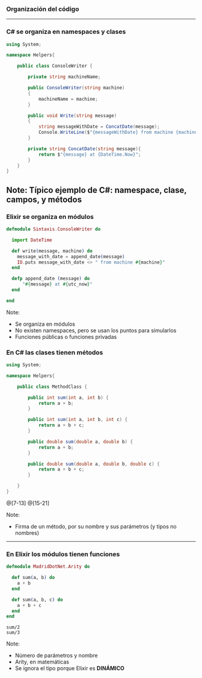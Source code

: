 ### Organización del código

---

### C# se organiza en namespaces y clases

```csharp
using System;

namespace Helpers{

    public class ConsoleWriter {

        private string machineName;

        public ConsoleWriter(string machine)
        {
            machineName = machine;
        }

        public void Write(string message)
        {
            string messageWithDate = ConcatDate(message);
            Console.WriteLine($"{messageWithDate} from machine {machineName}");
        }

        private string ConcatDate(string message){
            return $"{message} at {DateTime.Now}";
        }
    }
}
```

Note: 
Típico ejemplo de C#: namespace, clase, campos, y métodos
---
### Elixir se organiza en módulos

```elixir
defmodule Sintaxis.ConsoleWriter do

  import DateTime

  def write(message, machine) do
    message_with_date = append_date(message)
    IO.puts message_with_date <> " from machine #{machine}"
  end

  defp append_date (message) do
      "#{message} at #{utc_now}"
  end

end
```

Note:
- Se organiza en módulos
- No existen namespaces, pero se usan los puntos para simularlos
- Funciones públicas o funciones privadas

### En C# las clases tienen métodos

```csharp
using System;

namespace Helpers{

    public class MethodClass {

        public int sum(int a, int b) {
            return a + b;
        }

        public int sum(int a, int b, int c) {
            return a + b + c;
        }

        public double sum(double a, double b) {
            return a + b;
        }

        public double sum(double a, double b, double c) {
            return a + b + c;
        }

    }
}
```
@[7-13]
@[15-21]

Note:
- Firma de un método, por su nombre y sus parámetros (y tipos no nombres)

---

### En Elixir los módulos tienen funciones

```elixir
defmodule MadridDotNet.Arity do

  def sum(a, b) do
    a + b
  end

  def sum(a, b, c) do
    a + b + c
  end
end
``` 

```
sum/2
sum/3
```
Note:
- Número de parámetros y nombre
- Arity, en matemáticas
- Se ignora el tipo porque Elixir es **DINÁMICO**

